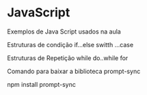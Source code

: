 # JavaScript
Exemplos de Java Script usados na aula

Estruturas de condição
  if...else
  switth ...case

Estruturas de Repetição
  while
  do..while
  for


  Comando para baixar a biblioteca prompt-sync

  npm install prompt-sync
